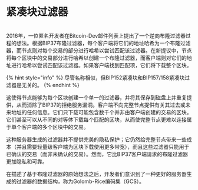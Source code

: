# 紧凑块过滤器

\
2016年，一位匿名开发者在Bitcoin-Dev邮件列表上提出了一个逆向布隆过滤器过程的想法。根据BIP37布隆过滤器，每个客户端将它们的地址哈希为一个布隆过滤器，而节点则对每个交易的部分进行哈希以尝试匹配该过滤器。在新提议中，节点将每个区块中的交易部分进行哈希以创建一个布隆过滤器，而客户端则对它们的地址进行哈希以尝试匹配该过滤器。如果客户端找到匹配项，它们将下载整个区块。

{% hint style="info" %}
尽管名称相似，但BIP152紧凑块和BIP157/158紧凑块过滤器是无关的。
{% endhint %}

这使得节点能够为每个区块创建一个单一的过滤器，并将其保存到磁盘上并重复提供，从而消除了BIP37的拒绝服务漏洞。客户端不向完整节点提供有关其过去或未来地址的任何信息。它们只下载可能包含数千个并非由客户端创建的交易的区块。它们甚至可以从不同的对等体下载每个匹配的区块，从而使完整节点更难以连接属于单个客户端的多个区块中的交易。

这种服务器生成的过滤器并不提供完美的隐私保护；它仍然给完整节点带来一些成本（并且需要轻量级客户端为区块下载使用更多带宽），而且这些过滤器只能用于已确认的交易（而非未确认的交易）。然而，它比BIP37客户端请求的布隆过滤器更加隐私和可靠。

在描述了基于布隆过滤器的原始想法之后，开发者们意识到了一种更好的服务器生成的过滤器的数据结构，称为Golomb-Rice编码集（GCS）。
